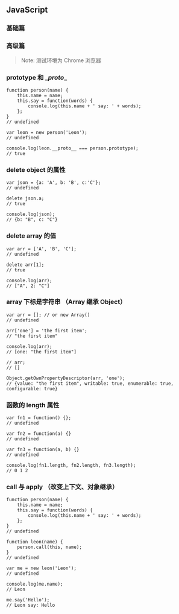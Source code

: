 ﻿## JavaScript 

### 基础篇

### 高级篇

> Note: 测试环境为 Chrome 浏览器  
  
### prototype 和 \__proto__  
```  
function person(name) {  
    this.name = name;  
    this.say = function(words) {  
        console.log(this.name + ' say: ' + words);  
    };  
}  
// undefined  
  
var leon = new person('Leon');  
// undefined  
  
console.log(leon.__proto__ === person.prototype);  
// true  
```  
  
### delete object 的属性  
```  
var json = {a: 'A', b: 'B', c:'C'};  
// undefined  
  
delete json.a;  
// true  
  
console.log(json);  
// {b: "B", c: "C"}  
```  
  
### delete array 的值  
```  
var arr = ['A', 'B', 'C'];  
// undefined  
  
delete arr[1];  
// true  
  
console.log(arr);  
// ["A", 2: "C"]  
```  
  
### array 下标是字符串 （Array 继承 Object）  
```  
var arr = []; // or new Array()  
// undefined  
  
arr['one'] = 'the first item';  
// "the first item"  
  
console.log(arr);  
// [one: "the first item"]  
  
// arr;  
// []  
  
Object.getOwnPropertyDescriptor(arr, 'one');  
// {value: "the first item", writable: true, enumerable: true, configurable: true}  
```  
  
### 函数的 length 属性  
```  
var fn1 = function() {};  
// undefined  
  
var fn2 = function(a) {}  
// undefined  
  
var fn3 = function(a, b) {}  
// undefined  
  
console.log(fn1.length, fn2.length, fn3.length);  
// 0 1 2  
```  
  
### call 与 apply （改变上下文、对象继承）  
```  
function person(name) {  
    this.name = name;  
    this.say = function(words) {  
        console.log(this.name + ' say: ' + words);  
    };  
}  
// undefined  
  
function leon(name) {  
    person.call(this, name);  
}  
// undefined  
  
var me = new leon('Leon');  
// undefined  
  
console.log(me.name);  
// Leon  
  
me.say('Hello');  
// Leon say: Hello  
```  
